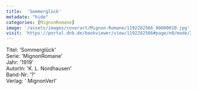 ```yaml
---
title:  'Sommerglück'
metadate: "hide"
categories: [MignonRomane]
image: '/assets/images/coverart/Mignon-Romane/1192282566_00000010.jpg'
visit: 'https://portal.dnb.de/bookviewer/view/1192282566#page/n0/mode/2up'
---
```

Titel: 'Sommerglück' <br>
Serie: 'MignonRomane' <br>
Jahr: '1919' <br>
AutorIn: 'K. L. Nordhausen' <br>
Band-Nr: '?' <br>
Verlag: ' MignonVerl'